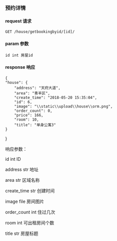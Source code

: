 
### 预约详情

#### request 请求

	GET /house/getbookingbyid/[id]/

#### param 参数

	id int 房屋id

#### response 响应

	{
    "house": {
        "address": "天府大道",
        "area": "青羊区",
        "create_time": "2018-05-20 15:35:04",
        "id": 6,
        "image": "\\static\\upload\\house\\orm.png",
        "order_count": 0,
        "price": 166,
        "room": 10,
        "title": "单身公寓3"
    }
}


响应参数：
	

id int ID

address str 地址

area str 区域名称

create_time str 创建时间

image file 房间图片

order_count int 住过几次

room int 可出租房间个数

title str 房屋标题